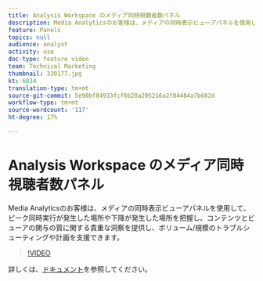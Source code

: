 ```yaml
---
title: Analysis Workspace のメディア同時視聴者数パネル
description: Media Analyticsのお客様は、メディアの同時表示ビューアパネルを使用して、ピーク同時実行が発生した場所や下降が発生した場所を把握し、コンテンツとビューアの関与の質に関する貴重な洞察を提供し、ボリューム/規模のトラブルシューティングや計画を支援できます。
feature: Panels
topics: null
audience: analyst
activity: use
doc-type: feature video
team: Technical Marketing
thumbnail: 330177.jpg
kt: 6834
translation-type: tm+mt
source-git-commit: 5e90bf84933fcf6b28a205216a2f04484a7b662d
workflow-type: tm+mt
source-wordcount: '117'
ht-degree: 17%

---
```



# Analysis Workspace のメディア同時視聴者数パネル

Media Analyticsのお客様は、メディアの同時表示ビューアパネルを使用して、ピーク同時実行が発生した場所や下降が発生した場所を把握し、コンテンツとビューアの関与の質に関する貴重な洞察を提供し、ボリューム/規模のトラブルシューティングや計画を支援できます。

>[!VIDEO](https://video.tv.adobe.com/v/330177/?quality=12&learn=on)

詳しくは、[ドキュメント](https://experienceleague.adobe.com/docs/analytics/analyze/analysis-workspace/panels/media-concurrent-viewers.html?lang=en#analysis-workspace)を参照してください。
